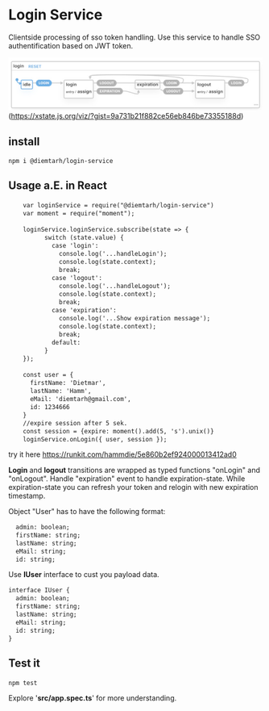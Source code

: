# Login Service

Clientside processing of sso token handling.  Use this service to handle SSO authentification based on JWT token.

![](var/imgs/states.jpeg)
(https://xstate.js.org/viz/?gist=9a731b21f882ce56eb846be73355188d)

## install
```
npm i @diemtarh/login-service
```

## Usage a.E. in React
```
    var loginService = require("@diemtarh/login-service")
    var moment = require("moment");

    loginService.loginService.subscribe(state => {
          switch (state.value) {
            case 'login':
              console.log('...handleLogin');
              console.log(state.context);
              break;
            case 'logout':
              console.log('...handleLogout');
              console.log(state.context);
              break;
            case 'expiration':
              console.log('...Show expiration message');
              console.log(state.context);
              break;
            default:
          }
    });
    
    const user = {
      firstName: 'Dietmar',
      lastName: 'Hamm',
      eMail: 'diemtarh@gmail.com',
      id: 1234666
    }
    //expire session after 5 sek.
    const session = {expire: moment().add(5, 's').unix()}
    loginService.onLogin({ user, session });
```
try it here 
https://runkit.com/hammdie/5e860b2ef924000013412ad0

**Login** and **logout** transitions are wrapped as typed functions "onLogin" and "onLogout". 
Handle "expiration" event to handle expiration-state. While expiration-state you can refresh your token and relogin with new expiration timestamp.  

Object "User" has to have the following format: 
```
  admin: boolean;
  firstName: string;
  lastName: string;
  eMail: string;
  id: string;
```

Use **IUser** interface to cust you payload data.
```
interface IUser {
  admin: boolean;
  firstName: string;
  lastName: string;
  eMail: string;
  id: string;
}
```

## Test it
```
npm test
```
Explore '**src/app.spec.ts**' for more understanding.  

